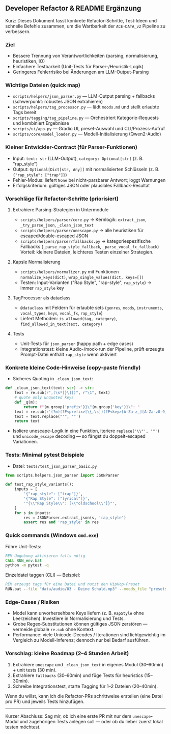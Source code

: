 ## Developer Refactor & README Ergänzung

Kurz: Dieses Dokument fasst konkrete Refactor-Schritte, Test‑Ideen und schnelle Befehle zusammen, um die Wartbarkeit der `ACE-DATA_v2` Pipeline zu verbessern.

### Ziel
- Bessere Trennung von Verantwortlichkeiten (parsing, normalisierung, heuristiken, IO)
- Einfachere Testbarkeit (Unit-Tests für Parser-/Heuristik-Logik)
- Geringeres Fehlerrisiko bei Änderungen am LLM-Output-Parsing

### Wichtige Dateien (quick map)
- `scripts/helpers/json_parser.py` — LLM-Output parsing + fallbacks (schwerpunkt: robustes JSON extrahieren)
- `scripts/helpers/tag_processor.py` — lädt `moods.md` und stellt erlaubte Tags bereit
- `scripts/tagging/tag_pipeline.py` — Orchestriert Kategorie-Requests und kombiniert Ergebnisse
- `scripts/ui/app.py` — Gradio UI, preset-Auswahl und CLI/Prozess-Aufruf
- `scripts/core/model_loader.py` — Modell-Initialisierung (Qwen2-Audio)

### Kleiner Entwickler-Contract (für Parser-Funktionen)
- Input: `text: str` (LLM-Output), `category: Optional[str]` (z. B. "rap_style")
- Output: `Optional[Dict[str, Any]]` mit normalisierten Schlüsseln (z. B. `{"rap_style": ["trap"]}`)
- Fehler-Modus: liefert `None` bei nicht-parsbarer Antwort; loggt Warnungen
- Erfolgskriterium: gültiges JSON oder plausibles Fallback-Resultat

### Vorschläge für Refactor-Schritte (priorisiert)
1. Extrahiere Parsing-Strategien in Untermodule
   - `scripts/helpers/parser/core.py` → Kernlogik: `extract_json`, `_try_parse_json`, `_clean_json_text`
   - `scripts/helpers/parser/unescape.py` → alle heuristiken für escaped/double-escaped JSON
   - `scripts/helpers/parser/fallbacks.py` → kategoriespezifische Fallbacks (`_parse_rap_style_fallback`, `_parse_vocal_fx_fallback`)
   Vorteil: kleinere Dateien, leichteres Testen einzelner Strategien.

2. Kapsle Normalisierung
   - `scripts/helpers/normalizer.py` mit Funktionen `normalize_keys(dict)`, `wrap_single_values(dict, keys=[])`
   - Testen: Input-Varianten ("Rap Style", "rap-style", `rap_style`) → immer `rap_style` key

3. TagProcessor als dataclass
   - `@dataclass` mit Feldern für erlaubte sets (`genres`, `moods`, `instruments`, `vocal_types`, `keys`, `vocal_fx`, `rap_style`)
   - Liefert Methoden: `is_allowed(tag, category)`, `find_allowed_in_text(text, category)`

4. Tests
   - Unit-Tests für `json_parser` (happy path + edge cases)
   - Integrationstest: kleine Audio-/mock-run der Pipeline, prüft erzeugte Prompt-Datei enthält `rap_style` wenn aktiviert

### Konkrete kleine Code-Hinweise (copy-paste friendly)
- Sicheres Quoting in `_clean_json_text`:
```python
def _clean_json_text(text: str) -> str:
    text = re.sub(r",(\s*[}\]])", r"\1", text)
    # quote only unquoted keys
    def _q(m):
        return f"{m.group('prefix')}\"{m.group('key')}\": "
    text = re.sub(r'(?m)(?P<prefix>[\{,\s])(?P<key>[A-Za-z_][A-Za-z0-9_\-]*)\s*:\s*', _q, text)
    text = text.replace("'", '"')
    return text
```

- Isoliere unescape-Logik in eine Funktion, iteriere `replace('\\"', '"')` und `unicode_escape` decoding — so fängst du doppelt-escaped Variationen.

### Tests: Minimal pytest Beispiele
- Datei: `tests/test_json_parser_basic.py`
```python
from scripts.helpers.json_parser import JSONParser

def test_rap_style_variants():
    inputs = [
        '{"rap_style": ["trap"]}',
        '{"Rap Style": ["lyrical"]}',
        '"{\\"Rap Style\\": [\\"oldschool\\"]}"',
    ]
    for s in inputs:
        res = JSONParser.extract_json(s, 'rap_style')
        assert res and 'rap_style' in res
```

### Quick commands (Windows `cmd.exe`)
Führe Unit-Tests:
```bat
REM Umgebung aktivieren falls nötig
CALL RUN_env.bat
python -m pytest -q
```

Einzeldatei taggen (CLI) — Beispiel:
```bat
REM erzeugt tags für eine Datei und nutzt den HipHop-Preset
RUN.bat --file "data/audio/03 - Deine Schuld.mp3" --moods_file "presets/hiphop/moods.md" --verbose
```

### Edge-Cases / Risiken
- Model kann unvorhersehbare Keys liefern (z. B. `RapStyle` ohne Leerzeichen). Investiere in Normalisierung und Tests.  
- Grobe Regex-Substitutionen können gültiges JSON zerstören — vermeide globale `re.sub` ohne Kontext.  
- Performance: viele Unicode-Decodes / Iterationen sind lichtgewichtig im Vergleich zu Modell-Inferenz; dennoch nur bei Bedarf ausführen.

### Vorschlag: kleine Roadmap (2–4 Stunden Arbeit)
1. Extrahiere `unescape` und `_clean_json_text` in eigenes Modul (30–60min) + unit tests (30 min).  
2. Extrahiere `fallbacks` (30–60min) und füge Tests für heuristics (15–30min).  
3. Schreibe Integrationstest, starte Tagging für 1–2 Dateien (20–40min).

Wenn du willst, kann ich die Refactor-PRs schrittweise erstellen (eine Datei pro PR) und jeweils Tests hinzufügen.

---
Kurzer Abschluss: Sag mir, ob ich eine erste PR mit nur dem `unescape`-Modul und zugehörigen Tests anlegen soll — oder ob du lieber zuerst lokal testen möchtest. 

